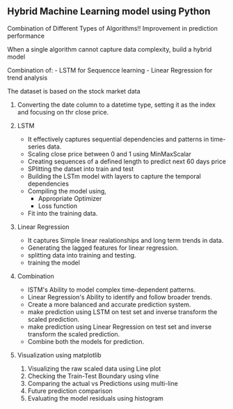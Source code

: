 ## Hybrid Machine Learning model using Python

Combination of Different Types of Algorithms!!
Improvement in prediction performance

When a single algorithm cannot capture data complexity, build a hybrid model

Combination of:
    - LSTM for Sequencce learning
    - Linear Regression for trend analysis


The dataset is based on the stock market data

1. Converting the date column to a datetime type, setting it as the index and focusing on thr close price.
2. LSTM
    - It effectively captures sequential dependencies and patterns in time-series data.
    - Scaling close price between 0 and 1 using MinMaxScalar
    - Creating sequences of a defined length to predict next 60 days price
    - SPlitting the datset into train and test
    - Building the LSTm model with layers to capture the temporal dependencies
    - Compiling the model using,
        - Appropriate Optimizer
        - Loss function
    - Fit into the training data.

3. Linear Regression
    - It captures Simple linear realationships and long term trends in data.
    - Generating the lagged features for linear regression.
    - splitting data into training and testing.
    - training the model
    

4. Combination
    - lSTM's Ability to model complex time-dependent patterns.
    - Linear Regression's Ability to identify and follow broader trends.
    - Create a more balanced and accurate prediction system.
    - make prediction using LSTM on test set and inverse transform the scaled prediction.
    - make prediction using Linear Regression on test set and inverse transform the scaled prediction.
    - Combine both the models for prediction.

5. Visualization using matplotlib
    1. Visualizing the raw scaled data using Line plot
    2. Checking the Train-Test Boundary using vline
    3. Comparing the actual vs Predictions using multi-line
    4. Future prediction comparison 
    5. Evaluating the model residuals using histogram
